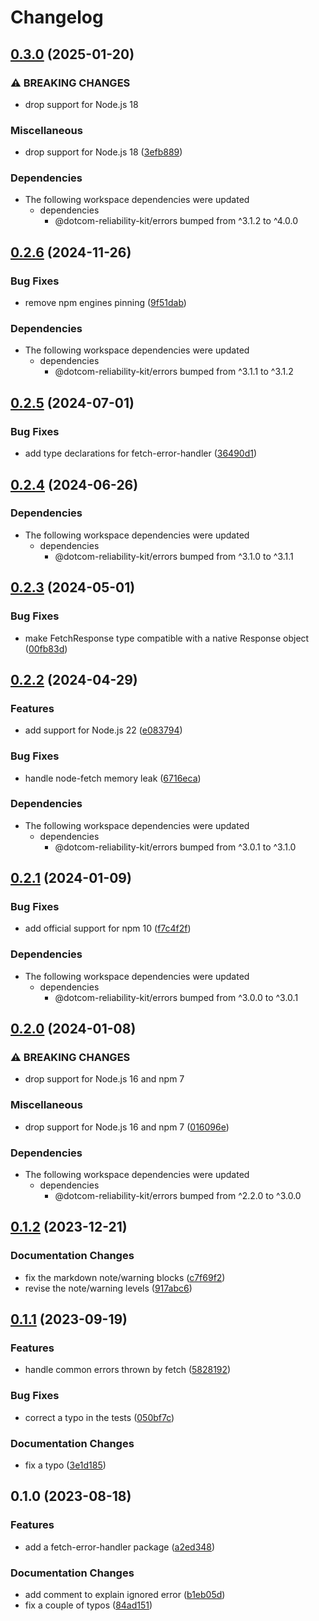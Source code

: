 # Changelog

## [0.3.0](https://github.com/Financial-Times/dotcom-reliability-kit/compare/fetch-error-handler-v0.2.6...fetch-error-handler-v0.3.0) (2025-01-20)


### ⚠ BREAKING CHANGES

* drop support for Node.js 18

### Miscellaneous

* drop support for Node.js 18 ([3efb889](https://github.com/Financial-Times/dotcom-reliability-kit/commit/3efb8896bc49424d3745753e0a57b06c6ede8165))


### Dependencies

* The following workspace dependencies were updated
  * dependencies
    * @dotcom-reliability-kit/errors bumped from ^3.1.2 to ^4.0.0

## [0.2.6](https://github.com/Financial-Times/dotcom-reliability-kit/compare/fetch-error-handler-v0.2.5...fetch-error-handler-v0.2.6) (2024-11-26)


### Bug Fixes

* remove npm engines pinning ([9f51dab](https://github.com/Financial-Times/dotcom-reliability-kit/commit/9f51dab7374e05431de236445c6706dbc1fd3172))


### Dependencies

* The following workspace dependencies were updated
  * dependencies
    * @dotcom-reliability-kit/errors bumped from ^3.1.1 to ^3.1.2

## [0.2.5](https://github.com/Financial-Times/dotcom-reliability-kit/compare/fetch-error-handler-v0.2.4...fetch-error-handler-v0.2.5) (2024-07-01)


### Bug Fixes

* add type declarations for fetch-error-handler ([36490d1](https://github.com/Financial-Times/dotcom-reliability-kit/commit/36490d10c820abdd8017422b8f47c3a045e43170))

## [0.2.4](https://github.com/Financial-Times/dotcom-reliability-kit/compare/fetch-error-handler-v0.2.3...fetch-error-handler-v0.2.4) (2024-06-26)


### Dependencies

* The following workspace dependencies were updated
  * dependencies
    * @dotcom-reliability-kit/errors bumped from ^3.1.0 to ^3.1.1

## [0.2.3](https://github.com/Financial-Times/dotcom-reliability-kit/compare/fetch-error-handler-v0.2.2...fetch-error-handler-v0.2.3) (2024-05-01)


### Bug Fixes

* make FetchResponse type compatible with a native Response object ([00fb83d](https://github.com/Financial-Times/dotcom-reliability-kit/commit/00fb83d477a864a26dc59c698e5d2471181ea1eb))

## [0.2.2](https://github.com/Financial-Times/dotcom-reliability-kit/compare/fetch-error-handler-v0.2.1...fetch-error-handler-v0.2.2) (2024-04-29)


### Features

* add support for Node.js 22 ([e083794](https://github.com/Financial-Times/dotcom-reliability-kit/commit/e083794c2b4901a055de9fce483bcbab03b8e522))


### Bug Fixes

* handle node-fetch memory leak ([6716eca](https://github.com/Financial-Times/dotcom-reliability-kit/commit/6716eca8b4fe0a49431d5bdc77bdf0ed2f7742ce))


### Dependencies

* The following workspace dependencies were updated
  * dependencies
    * @dotcom-reliability-kit/errors bumped from ^3.0.1 to ^3.1.0

## [0.2.1](https://github.com/Financial-Times/dotcom-reliability-kit/compare/fetch-error-handler-v0.2.0...fetch-error-handler-v0.2.1) (2024-01-09)


### Bug Fixes

* add official support for npm 10 ([f7c4f2f](https://github.com/Financial-Times/dotcom-reliability-kit/commit/f7c4f2f4c9358389be7bbcbd3609081eec2246b5))


### Dependencies

* The following workspace dependencies were updated
  * dependencies
    * @dotcom-reliability-kit/errors bumped from ^3.0.0 to ^3.0.1

## [0.2.0](https://github.com/Financial-Times/dotcom-reliability-kit/compare/fetch-error-handler-v0.1.2...fetch-error-handler-v0.2.0) (2024-01-08)


### ⚠ BREAKING CHANGES

* drop support for Node.js 16 and npm 7

### Miscellaneous

* drop support for Node.js 16 and npm 7 ([016096e](https://github.com/Financial-Times/dotcom-reliability-kit/commit/016096eab022fa426159ec649a4e32c24eedd568))


### Dependencies

* The following workspace dependencies were updated
  * dependencies
    * @dotcom-reliability-kit/errors bumped from ^2.2.0 to ^3.0.0

## [0.1.2](https://github.com/Financial-Times/dotcom-reliability-kit/compare/fetch-error-handler-v0.1.1...fetch-error-handler-v0.1.2) (2023-12-21)


### Documentation Changes

* fix the markdown note/warning blocks ([c7f69f2](https://github.com/Financial-Times/dotcom-reliability-kit/commit/c7f69f20a8b000f4a40c4cd25be23fcee2ecd85d))
* revise the note/warning levels ([917abc6](https://github.com/Financial-Times/dotcom-reliability-kit/commit/917abc60a0891f3a9110bafca96fe924a5b76a80))

## [0.1.1](https://github.com/Financial-Times/dotcom-reliability-kit/compare/fetch-error-handler-v0.1.0...fetch-error-handler-v0.1.1) (2023-09-19)


### Features

* handle common errors thrown by fetch ([5828192](https://github.com/Financial-Times/dotcom-reliability-kit/commit/58281920f0651cf69d4d8b742625a3224bdc8d5c))


### Bug Fixes

* correct a typo in the tests ([050bf7c](https://github.com/Financial-Times/dotcom-reliability-kit/commit/050bf7c3c7403bc50371fd321fa89296237a33e0))


### Documentation Changes

* fix a typo ([3e1d185](https://github.com/Financial-Times/dotcom-reliability-kit/commit/3e1d185df652fc757454fad5d24e4a4772a8ef4e))

## 0.1.0 (2023-08-18)


### Features

* add a fetch-error-handler package ([a2ed348](https://github.com/Financial-Times/dotcom-reliability-kit/commit/a2ed3489cbc5363e84d16b7c5b33554f837788fa))


### Documentation Changes

* add comment to explain ignored error ([b1eb05d](https://github.com/Financial-Times/dotcom-reliability-kit/commit/b1eb05d8ca1b70932ce0deef919f80d0ebc1ee2d))
* fix a couple of typos ([84ad151](https://github.com/Financial-Times/dotcom-reliability-kit/commit/84ad151a95542c5085a2c16006ecc425b500784d))

